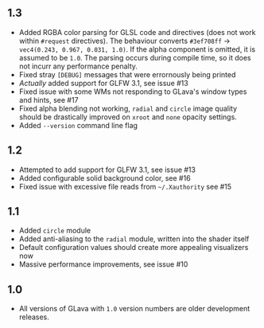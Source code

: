 

## 1.3

* Added RGBA color parsing for GLSL code and directives (does not work within `#request` directives). The behaviour converts `#3ef708ff` -> `vec4(0.243, 0.967, 0.031, 1.0)`. If the alpha component is omitted, it is assumed to be `1.0`. The parsing occurs during compile time, so it does not incurr any performance penalty.
* Fixed stray `[DEBUG]` messages that were errornously being printed
* _Actually_ added support for GLFW 3.1, see issue #13
* Fixed issue with some WMs not responding to GLava's window types and hints, see #17
* Fixed alpha blending not working, `radial` and `circle` image quality should be drastically improved on `xroot` and `none` opacity settings.
* Added `--version` command line flag

## 1.2

* Attempted to add support for GLFW 3.1, see issue #13
* Added configurable solid background color, see #16
* Fixed issue with excessive file reads from `~/.Xauthority` see #15

## 1.1

* Added `circle` module
* Added anti-aliasing to the `radial` module, written into the shader itself
* Default configuration values should create more appealing visualizers now
* Massive performance improvements, see issue #10

## 1.0

* All versions of GLava with `1.0` version numbers are older development releases.
